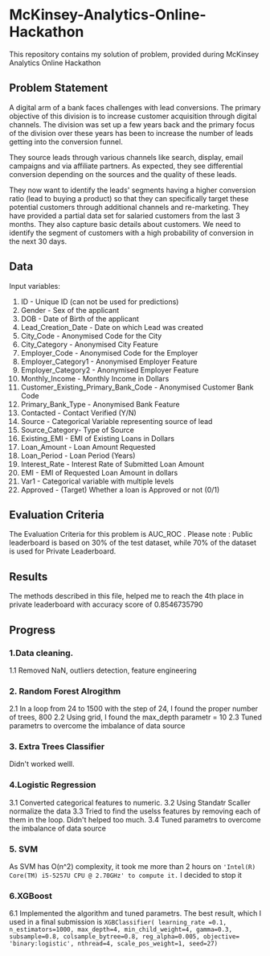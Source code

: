 # McKinsey-Analytics-Online-Hackathon
This repository contains my solution of problem, provided during McKinsey Analytics Online Hackathon

## Problem Statement

A digital arm of a bank faces challenges with lead conversions. The primary objective of this division is to increase customer acquisition through digital channels. The division was set up a few years back and the primary focus of the division over these years has been to increase the number of leads getting into the conversion funnel.

They source leads through various channels like search, display, email campaigns and via affiliate partners. As expected, they see differential conversion depending on the sources and the quality of these leads.

They now want to identify the leads' segments having a higher conversion ratio (lead to buying a product) so that they can specifically target these potential customers through additional channels and re-marketing. They have provided a partial data set for salaried customers from the last 3 months. They also capture basic details about customers. We need to identify the segment of customers with a high probability of conversion in the next 30 days.

## Data

Input variables:

1. ID - Unique ID (can not be used for predictions)
2. Gender - Sex of the applicant
3. DOB - Date of Birth of the applicant
4. Lead_Creation_Date - Date on which Lead was created
5. City_Code - Anonymised Code for the City
6. City_Category - Anonymised City Feature
7. Employer_Code - Anonymised Code for the Employer
8. Employer_Category1 - Anonymised Employer Feature
9. Employer_Category2 - Anonymised Employer Feature
10. Monthly_Income - Monthly Income in Dollars
11. Customer_Existing_Primary_Bank_Code - Anonymised Customer Bank Code
12. Primary_Bank_Type - Anonymised Bank Feature
13. Contacted - Contact Verified (Y/N)
14. Source - Categorical Variable representing source of lead
15. Source_Category- Type of Source
16. Existing_EMI - EMI of Existing Loans in Dollars
17. Loan_Amount - Loan Amount Requested
18. Loan_Period - Loan Period (Years)
19. Interest_Rate - Interest Rate of Submitted Loan Amount
20. EMI - EMI of Requested Loan Amount in dollars
21. Var1 - Categorical variable with multiple levels
22. Approved - (Target) Whether a loan is Approved or not (0/1)

## Evaluation Criteria

The Evaluation Criteria for this problem is AUC_ROC . Please note : Public leaderboard is based on 30% of the test dataset, while 70% of the dataset is used for Private Leaderboard.

## Results
The methods described in this file, helped me to reach the 4th place in private leaderboard with accuracy score of 0.8546735790

## Progress
### 1.Data cleaning.
1.1 Removed NaN, outliers detection, feature engineering
### 2. Random Forest Alrogithm
2.1 In a loop from 24 to 1500 with the step of 24, I found the proper number of trees, 800
2.2 Using grid, I found the max_depth parametr = 10
2.3 Tuned parametrs to overcome the imbalance of data source 
### 3. Extra Trees Classifier
Didn't worked welll. 
### 4.Logistic Regression
3.1 Converted categorical features to numeric.
3.2 Using Standatr Scaller normalize the data
3.3 Tried to find the uselss features by removing each of them in the loop. Didn't helped too much.
3.4 Tuned parametrs to overcome the imbalance of data source 
### 5. SVM
As SVM has O(n^2) complexity, it took me more than 2 hours on `'Intel(R) Core(TM) i5-5257U CPU @ 2.70GHz' to compute it.` I decided to stop it
### 6.XGBoost
6.1 Implemented the algorithm and tuned parametrs. The best result, which I used in a final submission is
`XGBClassifier(
 learning_rate =0.1,
 n_estimators=1000,
 max_depth=4,
 min_child_weight=4,
 gamma=0.3,
 subsample=0.8,
 colsample_bytree=0.8,
 reg_alpha=0.005,
 objective= 'binary:logistic',
 nthread=4,
 scale_pos_weight=1,
 seed=27)`
